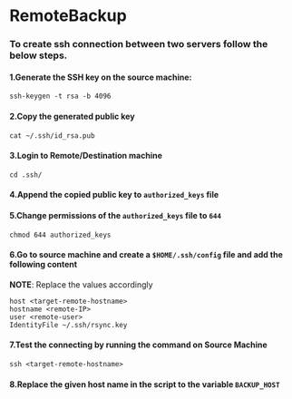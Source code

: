 # RemoteBackup

### To create ssh connection between two servers follow the below steps. 

#### 1.Generate the SSH key on the source machine:
`ssh-keygen -t rsa -b 4096`

#### 2.Copy the generated public key
`cat ~/.ssh/id_rsa.pub`

#### 3.Login to Remote/Destination machine
`cd .ssh/`

#### 4.Append the copied public key to `authorized_keys` file

#### 5.Change permissions of the `authorized_keys` file to `644`
`chmod 644 authorized_keys`

#### 6.Go to source machine and create a `$HOME/.ssh/config` file and add the following content
**NOTE**: Replace the values accordingly
```
host <target-remote-hostname>
hostname <remote-IP>
user <remote-user>
IdentityFile ~/.ssh/rsync.key
```

#### 7.Test the connecting by running the command on Source Machine
`ssh <target-remote-hostname>`

#### 8.Replace the given host name in the script to the variable `BACKUP_HOST`
